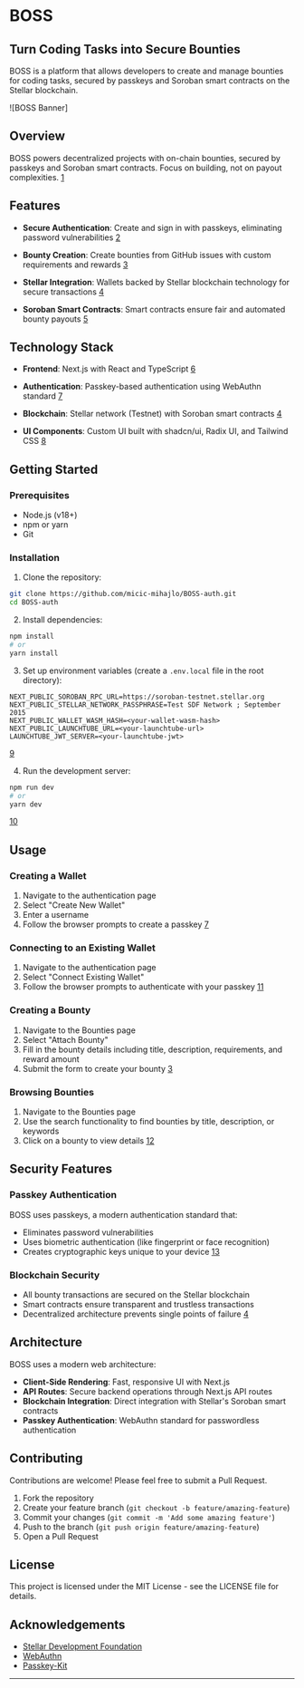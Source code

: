 
# BOSS  
  
## Turn Coding Tasks into Secure Bounties  
  
BOSS is a platform that allows developers to create and manage bounties for coding tasks, secured by passkeys and Soroban smart contracts on the Stellar blockchain.  
  
![BOSS Banner]  
  
## Overview  
  
BOSS powers decentralized projects with on-chain bounties, secured by passkeys and Soroban smart contracts. Focus on building, not on payout complexities. [1](#0-0)   
  
## Features  
  
- **Secure Authentication**: Create and sign in with passkeys, eliminating password vulnerabilities [2](#0-1)   
  
- **Bounty Creation**: Create bounties from GitHub issues with custom requirements and rewards [3](#0-2)   
  
- **Stellar Integration**: Wallets backed by Stellar blockchain technology for secure transactions [4](#0-3)   
  
- **Soroban Smart Contracts**: Smart contracts ensure fair and automated bounty payouts [5](#0-4)   
  
## Technology Stack  
  
- **Frontend**: Next.js with React and TypeScript [6](#0-5)   
  
- **Authentication**: Passkey-based authentication using WebAuthn standard [7](#0-6)   
  
- **Blockchain**: Stellar network (Testnet) with Soroban smart contracts [4](#0-3)   
  
- **UI Components**: Custom UI built with shadcn/ui, Radix UI, and Tailwind CSS [8](#0-7)   
  
## Getting Started  
  
### Prerequisites  
  
- Node.js (v18+)  
- npm or yarn  
- Git  
  
### Installation  
  
1. Clone the repository:  
```bash  
git clone https://github.com/micic-mihajlo/BOSS-auth.git  
cd BOSS-auth  
```  
  
2. Install dependencies:  
```bash  
npm install  
# or  
yarn install  
```  
  
3. Set up environment variables (create a `.env.local` file in the root directory):  
```  
NEXT_PUBLIC_SOROBAN_RPC_URL=https://soroban-testnet.stellar.org  
NEXT_PUBLIC_STELLAR_NETWORK_PASSPHRASE=Test SDF Network ; September 2015  
NEXT_PUBLIC_WALLET_WASM_HASH=<your-wallet-wasm-hash>  
NEXT_PUBLIC_LAUNCHTUBE_URL=<your-launchtube-url>  
LAUNCHTUBE_JWT_SERVER=<your-launchtube-jwt>  
```
[9](#0-8)   
  
4. Run the development server:  
```bash  
npm run dev  
# or  
yarn dev  
```
[10](#0-9)   
  
## Usage  
  
### Creating a Wallet  
  
1. Navigate to the authentication page  
2. Select "Create New Wallet"  
3. Enter a username  
4. Follow the browser prompts to create a passkey [7](#0-6)   
  
### Connecting to an Existing Wallet  
  
1. Navigate to the authentication page  
2. Select "Connect Existing Wallet"  
3. Follow the browser prompts to authenticate with your passkey [11](#0-10)   
  
### Creating a Bounty  
  
1. Navigate to the Bounties page  
2. Select "Attach Bounty"  
3. Fill in the bounty details including title, description, requirements, and reward amount  
4. Submit the form to create your bounty [3](#0-2)   
  
### Browsing Bounties  
  
1. Navigate to the Bounties page  
2. Use the search functionality to find bounties by title, description, or keywords  
3. Click on a bounty to view details [12](#0-11)   
  
## Security Features  
  
### Passkey Authentication  
  
BOSS uses passkeys, a modern authentication standard that:  
  
- Eliminates password vulnerabilities  
- Uses biometric authentication (like fingerprint or face recognition)  
- Creates cryptographic keys unique to your device [13](#0-12)   
  
### Blockchain Security  
  
- All bounty transactions are secured on the Stellar blockchain  
- Smart contracts ensure transparent and trustless transactions  
- Decentralized architecture prevents single points of failure [4](#0-3)   
  
## Architecture  
  
BOSS uses a modern web architecture:  
  
- **Client-Side Rendering**: Fast, responsive UI with Next.js  
- **API Routes**: Secure backend operations through Next.js API routes  
- **Blockchain Integration**: Direct integration with Stellar's Soroban smart contracts  
- **Passkey Authentication**: WebAuthn standard for passwordless authentication  
  
## Contributing  
  
Contributions are welcome! Please feel free to submit a Pull Request.  
  
1. Fork the repository  
2. Create your feature branch (`git checkout -b feature/amazing-feature`)  
3. Commit your changes (`git commit -m 'Add some amazing feature'`)  
4. Push to the branch (`git push origin feature/amazing-feature`)  
5. Open a Pull Request  
  
## License  
  
This project is licensed under the MIT License - see the LICENSE file for details.  
  
## Acknowledgements  
  
- [Stellar Development Foundation](https://stellar.org)  
- [WebAuthn](https://webauthn.guide/)  
- [Passkey-Kit](https://github.com/Passkey-Kit/passkey-kit)  
  
---  
  
   
